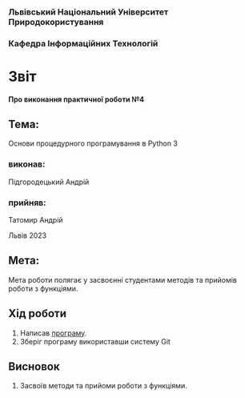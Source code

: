 ### Львівський Національний Університет Природокористування
### Кафедра Інформаційних Технологій
# Звіт 
#### Про виконання практичної роботи №4
## Тема:
Основи процедурного програмування в Python 3
### виконав:
Підгородецький Андрій
### прийняв:
Татомир Андрій

Львів 2023
## Мета: 
 Мета роботи полягає у засвоєнні студентами методів та прийомів роботи з функціями.
## Хід роботи 
1. Написав [програму](./p4.py).
2. Зберіг програму використавши систему Git
## Висновок
1. Засвоїв методи та прийоми роботи з функціями.
